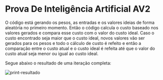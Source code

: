 # Prova De Inteligência Artificial AV2

O código está gerando os pesos, as entradas e os valores ideias de forma aleatória no primeiro momento. Então o código calcula o custo baseado nos valores gerados e compara 
esse custo com o valor do custo ideal. Caso o custo encontrado seja maior que o custo ideal, novos valores vão ser gerados para os pesos e todo o cálculo de custo é refeito
e então a comparação entre o custo atual e o custo ideal é refeita até que o valor do custo atual seja menor ou igual ao custo ideal.

Segue abaixo o resultado de uma iteração completa:

![print-resultado](https://user-images.githubusercontent.com/31261531/122132307-f6c77f00-ce10-11eb-8c4d-68f8289a77e5.png)
